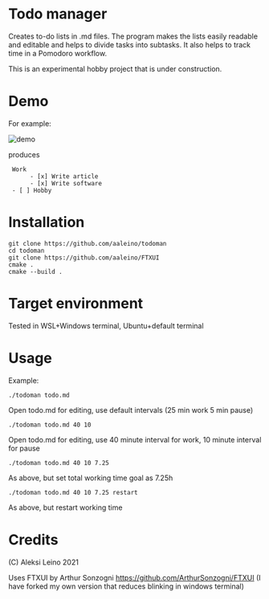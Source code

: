 # Todo manager

Creates to-do lists in .md files. The program makes the lists easily readable and editable and helps to divide tasks into subtasks. It also helps to track time in a Pomodoro workflow. 

This is an experimental hobby project that is under construction.

Demo
====

For example:

![demo](https://github.com/aaleino/todoman/blob/main/todoman.gif "Todo manager demo")


produces

     Work
          - [x] Write article
          - [x] Write software
     - [ ] Hobby


Installation
============

	git clone https://github.com/aaleino/todoman
	cd todoman
	git clone https://github.com/aaleino/FTXUI
	cmake .
	cmake --build .
	
	
Target environment
==================

Tested in WSL+Windows terminal, Ubuntu+default terminal 

Usage
=====


Example:

	./todoman todo.md

Open todo.md for editing, use default intervals (25 min work 5 min pause)

	./todoman todo.md 40 10

Open todo.md for editing, use 40 minute interval for work, 10 minute interval for pause

	./todoman todo.md 40 10 7.25

As above, but set total working time goal as 7.25h

	./todoman todo.md 40 10 7.25 restart

As above, but restart working time

Credits
=======

(C) Aleksi Leino 2021

Uses FTXUI by Arthur Sonzogni
https://github.com/ArthurSonzogni/FTXUI
(I have forked my own version that reduces blinking in windows terminal)
